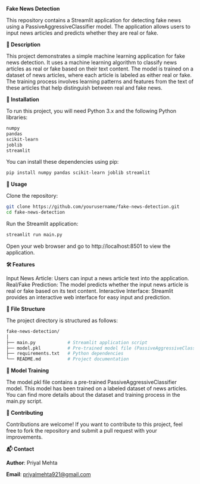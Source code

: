 **Fake News Detection**

This repository contains a Streamlit application for detecting fake news using a PassiveAggressiveClassifier model. The application allows users to input news articles and predicts whether they are real or fake.

**📌 Description**

This project demonstrates a simple machine learning application for fake news detection. It uses a machine learning algorithm to classify news articles as real or fake based on their text content. The model is trained on a dataset of news articles, where each article is labeled as either real or fake. The training process involves learning patterns and features from the text of these articles that help distinguish between real and fake news.

**🚀 Installation**

To run this project, you will need Python 3.x and the following Python libraries:
```bash
numpy
pandas
scikit-learn
joblib
streamlit
```
You can install these dependencies using pip:

```bash
pip install numpy pandas scikit-learn joblib streamlit
```

**📖 Usage**

Clone the repository:
```bash
git clone https://github.com/yourusername/fake-news-detection.git
cd fake-news-detection
```

Run the Streamlit application:
```bash
streamlit run main.py
```
Open your web browser and go to http://localhost:8501 to view the application.

**🛠 Features**

Input News Article: Users can input a news article text into the application.
Real/Fake Prediction: The model predicts whether the input news article is real or fake based on its text content.
Interactive Interface: Streamlit provides an interactive web interface for easy input and prediction.

**📂 File Structure**

The project directory is structured as follows:

```bash
fake-news-detection/
│
├── main.py            # Streamlit application script
├── model.pkl          # Pre-trained model file (PassiveAggressiveClassifier)
├── requirements.txt   # Python dependencies
└── README.md          # Project documentation
```

**🤖 Model Training**

The model.pkl file contains a pre-trained PassiveAggressiveClassifier model. This model has been trained on a labeled dataset of news articles. You can find more details about the dataset and training process in the main.py script.

**📝 Contributing**

Contributions are welcome! If you want to contribute to this project, feel free to fork the repository and submit a pull request with your improvements. 

**📬 Contact**

**Author**: Priyal Mehta

**Email**: priyalmehta921@gmail.com
